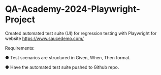 # QA-Academy-2024-Playwright-Project
Created automated test suite (UI) for regression testing with Playwright for website https://www.saucedemo.com/

Requirements:

●	Test scenarios are structured in Given, When, Then format.

●	Have the automated test suite pushed to Github repo.

